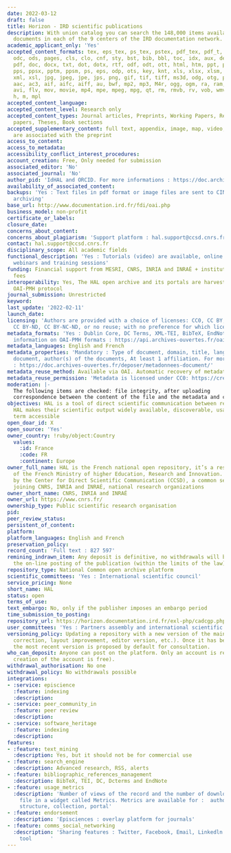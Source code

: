```yaml
---
date: 2022-03-12
draft: false
title: Horizon - IRD scientific publications
description: With union catalog you can search the 148,000 items available and locates
  documents in each of the 9 centers of the IRD documentation network.
academic_applicant_only: 'Yes'
accepted_content_formats: tex, eps_tex, ps_tex, pstex, pdf_tex, pdf_t, pdftex, zip,
  odc, ods, pages, cls, clo, cnf, sty, bst, bib, bbl, toc, idx, aux, def, loc, table,
  pdf, doc, docx, txt, dot, dotx, rtf, odf, odt, ott, html, htm, ppt, pptx, pot, potx,
  pps, ppsx, pptm, ppsm, ps, eps, odp, ots, key, knt, xls, xlsx, xlsm, xltx, xlt,
  xml, xsl, jpg, jpeg, jpe, jps, png, gif, tif, tiff, ms3d, odg, otg, pct, svg, gls,
  aac, ac3, aif, aifc, aiff, au, bwf, mp2, mp3, M4r, ogg, ogm, ra, ram, wma, wav,
  avi, flv, mov, movie, mp4, mpe, mpeg, mpg, qt, rm, rmvb, rv, vob, wmv, m4a, c, py,
  h, m, mpl
accepted_content_language:
accepted_content_level: Research only
accepted_content_types: Journal articles, Preprints, Working Papers, Reports, Conference
  papers, Theses, Book sections
accepted_supplementary_content: full text, appendix, image, map, video, sound. Those
  are associated with the preprint
access_to_content:
access_to_metadata:
accessibility_conflict_interest_procedures:
account_creation: Free, Only needed for submission
associated_editor: 'No'
associated_journal: 'No'
author_pid: 'IdHAL and ORCID. For more informations : https://doc.archives-ouvertes.fr/identifiant-auteur-idhal-cv/'
availability_of_associated_content:
backups: 'Yes : Text files in pdf format or image files are sent to CINES for long-term
  archiving'
base_url: http://www.documentation.ird.fr/fdi/oai.php
business_model: non-profit
certificate_or_labels:
closure_date:
concerns_about_content:
concerns_about_plagiarism: 'Support platform : hal.support@ccsd.cnrs.fr'
contact: hal.support@ccsd.cnrs.fr
disciplinary_scope: All academic fields
functional_description: 'Yes : Tutorials (video) are available, online documentation,
  webinars and training sessions'
funding: Financial support from MESRI, CNRS, INRIA and INRAÉ + institutional portals
  fees
interoperability: Yes, The HAL open archive and its portals are harvestable via the
  OAI-PMH protocol
journal_submission: Unrestricted
keyword:
last_update: '2022-02-11'
launch_date:
licensing: 'Authors are provided with a choice of licenses: CC0, CC BY, CC BY-NC,
  CC BY-ND, CC BY-NC-ND, or no reuse; with no preference for which license chosen'
metadata_formats: 'Yes : Dublin Core, DC Terms, XML-TEI, BibTeX, EndNote. For more
  information on OAI-PMH formats : https://api.archives-ouvertes.fr/oai/hal/?verb=ListMetadataFormats'
metadata_languages: English and French
metadata_properties: 'Mandatory : Type of document, domain, title, language of the
  document, author(s) of the documents, At least 1 affiliation. For more information
  : https://doc.archives-ouvertes.fr/deposer/metadonnees-document/'
metadata_reuse_method: Available via OAI. Automatic recovery of metadata from crossref
metadata_reuse_permission: 'Metadata is licensed under CC0: https://creativecommons.org/publicdomain/zero/1.0/'
moderation: |-
  The following items are checked: file integrity, after uploading
  correspondence between the content of the file and the metadata and compliance with the publisher's policy for published documents. All repositories with files (full text, appendix, image, map, video, sound) are manually checked before being put online.
objectives: HAL is a tool of direct scientific communication between researchers.
  HAL makes their scientific output widely available, discoverable, usable and long
  term accessible
open_doar_id: X
open_source: 'Yes'
owner_country: !ruby/object:Country
  values:
    :id: France
    :code: FR
    :continent: Europe
owner_full_name: HAL is the French national open repository, it’s a research infrastructure
  of the French Ministry of higher Education, Research and Innovation. HAL is managed
  by the Center for Direct Scientific Communication (CCSD), a common service unit
  joining CNRS, INRIA and INRAÉ, national research organizations
owner_short_name: CNRS, INRIA and INRAÉ
owner_url: https://www.cnrs.fr/
ownership_type: Public scientific research organisation
pid:
peer_review_status:
persistent_of_content:
platform:
platform_languages: English and French
preservation_policy:
record_count: 'Full text : 827 597'
remining_indrawn_item: Any deposit is definitive, no withdrawals will be made after
  the on-line posting of the publication (within the limits of the law)
repository_type: National Common open archive platform
scientific_committees: 'Yes : International scientific council'
service_pricing: None
short_name: HAL
status: open
terms_of_use:
text_embargo: No, only if the publisher imposes an embargo period
time_submission_to_posting:
repository_url: https://horizon.documentation.ird.fr/exl-php/cadcgp.php?CMD=CHERCHE&query=1&MODELE=vues/horizon/accueil.html&AUTH=1
user_committees: 'Yes : Partners assembly and international scientific council'
versioning_policy: Updating a repository with a new version of the main file (content
  correction, layout improvement, editor version, etc.). Once it has been put online,
  the most recent version is proposed by default for consultation.
who_can_deposit: Anyone can post on the platform. Only an account is required ( The
  creation of the account is free).
withdrawal_authorisation: No one
withdrawal_policy: No withdrawals possible
integrations:
- :service: episcience
  :feature: indexing
  :description:
- :service: peer_community_in
  :feature: peer review
  :description:
- :service: software_heritage
  :feature: indexing
  :description:
features:
- :feature: text_mining
  :description: Yes, but it should not be for commercial use
- :feature: search_engine
  :description: Advanced research, RSS, alerts
- :feature: bibliographic_references_management
  :description: BibTeX, TEI, DC, Dcterms and EndNote
- :feature: usage_metrics
  :description: 'Number of views of the record and the number of downloads of the
    file in a widget called Metrics. Metrics are available for :  author, depositor,
    structure, collection, portal'
- :feature: endorsement
  :description: 'Episciences : overlay platform for journals'
- :feature: comms_social_networking
  :description: 'Sharing features : Twitter, Facebook, Email, Linkedln and any communication
    tool      '
---
```



